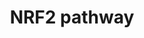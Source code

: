---
annotations:
- id: PW:0000369
  parent: regulatory pathway
  type: Pathway Ontology
  value: nuclear factor, erythroid 2 like 2 signaling pathway
- id: PW:0000004
  parent: regulatory pathway
  type: Pathway Ontology
  value: regulatory pathway
authors:
- Riannefijten
- MaintBot
- Bart Smeets
- Fehrhart
- Egonw
- Zari
- Mkutmon
- Elisa
- AlexanderPico
- L Dupuis
- Susan
- Khanspers
citedin:
- link: PMC9440516
  title: Early transcriptional responses of bronchial epithelial cells to whole cigarette
    smoke mirror those of in-vivo exposed human bronchial mucosa (2022)
- link: PMC9099719
  title: Tumour Stem Cells in Breast Cancer (2022)
- link: PMC8683398
  title: Recurring exposure to low humidity induces transcriptional and protein level
    changes in the vocal folds of rabbits (2021)
- link: PMC8418865
  title: 'Copy Number Variants Captured by the Array Comparative Genomic Hybridization
    in a Cohort of Patients Affected with Hereditary Colorectal Cancer in Sri Lanka:
    The First CNV Analysis Study of the Hereditary Colorectal Cancer in the Sri Lankan
    Population (2021)'
- link: PMC6993862
  title: Proteostasis regulators modulate proteasomal activity and gene expression
    to attenuate multiple phenotypes in Fabry disease (2020)
- link: PMC6423797
  title: Transcriptional response of cultured porcine intestinal epithelial cells
    to micro algae extracts in the presence and absence of enterotoxigenic Escherichia
    coli (2019)
- link: PMC5649202
  title: 'Dose and Time Dependencies in Stress Pathway Responses during Chemical Exposure:
    Novel Insights from Gene Regulatory Networks (2017)'
- link: PMC5429357
  title: 'DTNI: a novel toxicogenomics data analysis tool for identifying the molecular
    mechanisms underlying the adverse effects of toxic compounds (2016)'
- link: 10.1093/toxsci/kfx252
  title: A Data Fusion Pipeline for Generating and Enriching Adverse Outcome Pathway
    Descriptions
- link: 10.2174/1389200214666131118234138
  title: Pathways for Ligand Activated Nuclear Receptors to Unravel the Genomic Responses
    Induced by Hepatotoxicants (2013)
- link: PMC11857022
  title: Proteomic Approach to Study the Effect of Pneumocystis jirovecii Colonization
    in Idiopathic Pulmonary Fibrosis (2025)
communities:
- MetaKids
- ONTOX
description: NRF2 is part of a group of transcription factors called nuclear receptors.
  It is activated under oxidative stress conditions and subsequently activates several
  antioxidative genes and proteins.    Proteins on this pathway have targeted assays
  available via the [CPTAC Assay Portal](https://assays.cancer.gov/available_assays?wp_id=WP2884).
last-edited: 2025-03-08
ndex: 605d8a6c-8b66-11eb-9e72-0ac135e8bacf
organisms:
- Homo sapiens
redirect_from:
- /index.php/Pathway:WP2884
- /instance/WP2884
- /instance/WP2884_r137766
revision: r137766
schema-jsonld:
- '@context': https://schema.org/
  '@id': https://wikipathways.github.io/pathways/WP2884.html
  '@type': Dataset
  creator:
    '@type': Organization
    name: WikiPathways
  description: NRF2 is part of a group of transcription factors called nuclear receptors.
    It is activated under oxidative stress conditions and subsequently activates several
    antioxidative genes and proteins.    Proteins on this pathway have targeted assays
    available via the [CPTAC Assay Portal](https://assays.cancer.gov/available_assays?wp_id=WP2884).
  keywords:
  - ABCC2
  - ABCC3
  - ABCC4
  - ABCC5
  - ADH7
  - AGER
  - ALDH3A1
  - BLVRB
  - CBR1
  - CBR3
  - CES1
  - CES2
  - CES3
  - CES4A
  - CES5A
  - CYP2A6
  - CYP4A11
  - DNAJB1
  - EGR1
  - EPHA2
  - EPHA3
  - FGF13
  - FTH1
  - FTL
  - G6PD
  - GCLC
  - GCLM
  - GGT1
  - GPX2
  - GPX3
  - GSR
  - GSTA1
  - GSTA2
  - GSTA3
  - GSTA4
  - GSTA5
  - GSTM1
  - GSTM2
  - GSTM3
  - GSTM4
  - GSTM5
  - GSTP1
  - GSTT1
  - GSTT2
  - HBEGF
  - HGF
  - HMOX1
  - HSP90AA1
  - HSP90AB1
  - HSPA1A
  - KEAP1
  - Ligand
  - MAFF
  - MAFG
  - ME1
  - MGST2
  - MGST3
  - NFE2L2
  - NQO1
  - NRG1
  - PDGFB
  - PGD
  - PPARD
  - PRDX1
  - PRDX6
  - PTGR1
  - RXRA
  - SERPINA1
  - SLC2A1
  - SLC2A10
  - SLC2A11
  - SLC2A12
  - SLC2A13
  - SLC2A14
  - SLC2A2
  - SLC2A3
  - SLC2A4
  - SLC2A5
  - SLC2A6
  - SLC2A7
  - SLC2A8
  - SLC2A9
  - SLC39A1
  - SLC39A10
  - SLC39A11
  - SLC39A12
  - SLC39A13
  - SLC39A14
  - SLC39A2
  - SLC39A3
  - SLC39A4
  - SLC39A5
  - SLC39A6
  - SLC39A7
  - SLC39A8
  - SLC39A9
  - SLC5A1
  - SLC5A10
  - SLC5A11
  - SLC5A12
  - SLC5A2
  - SLC5A3
  - SLC5A4
  - SLC5A5
  - SLC5A6
  - SLC5A7
  - SLC5A8
  - SLC5A9
  - SLC6A1
  - SLC6A11
  - SLC6A13
  - SLC6A14
  - SLC6A15
  - SLC6A16
  - SLC6A17
  - SLC6A18
  - SLC6A19
  - SLC6A2
  - SLC6A20
  - SLC6A3
  - SLC6A4
  - SLC6A5
  - SLC6A6
  - SLC6A7
  - SLC6A8
  - SLC6A9
  - SLC7A11
  - SOD3
  - SQSTM1
  - SRXN1
  - TGFA
  - TGFB1
  - TGFB2
  - TGFBR2
  - TXN
  - TXNRD1
  - TXNRD3
  - UGT1A1
  - UGT1A3
  - UGT1A4
  - UGT1A6
  - UGT1A7
  - UGT1A9
  - UGT2B7
  license: CC0
  name: NRF2 pathway
seo: CreativeWork
title: NRF2 pathway
wpid: WP2884
---